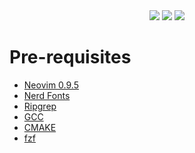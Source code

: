 <div align="center">
  <img src="https://github.com/decimozs/minimal-gruvbox/assets/106976520/80a48b11-8da3-43b6-9980-d0044e8f21fe">
  <img src="https://github.com/decimozs/minimal-gruvbox/assets/106976520/dc3f1c35-e30f-4d7e-b7d1-fa3b16befb78"/>
  <img src="https://github.com/decimozs/minimal-gruvbox/assets/106976520/5dd80cc9-3c5e-4137-8f21-fe836ee2077e"/>
</div>

<div>
  <h1>Pre-requisites</h1>
  <ul>
    <li>
      <a href="https://github.com/neovim/neovim/releases/tag/v0.9.5">Neovim 0.9.5</a>
    </li>
    <li>
      <a href="https://www.nerdfonts.com/">Nerd Fonts</a>
    </li>
    <li>
      <a href="https://github.com/BurntSushi/ripgrep">Ripgrep</a>
    </li>
    <li>
      <a href="https://gcc.gnu.org/">GCC</a>
    </li>
    <li>
      <a href="https://cmake.org/">CMAKE</a>
    </li>
    <li>
      <a href="https://github.com/junegunn/fzf">fzf</a>
    </li>
  </ul>
</div>
